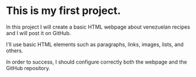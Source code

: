 <!DOCTYPE html>
<html>
<head></head>
<body>
<h1>This is my first project.</h1>

In this project I will create a basic HTML webpage about venezuelan recipes and I will post it on GitHub.

I'll use basic HTML elements such as paragraphs, links, images, lists, and others.

In order to success, I should configure correctly both the webpage and the GitHub repository.
</body>
</html>